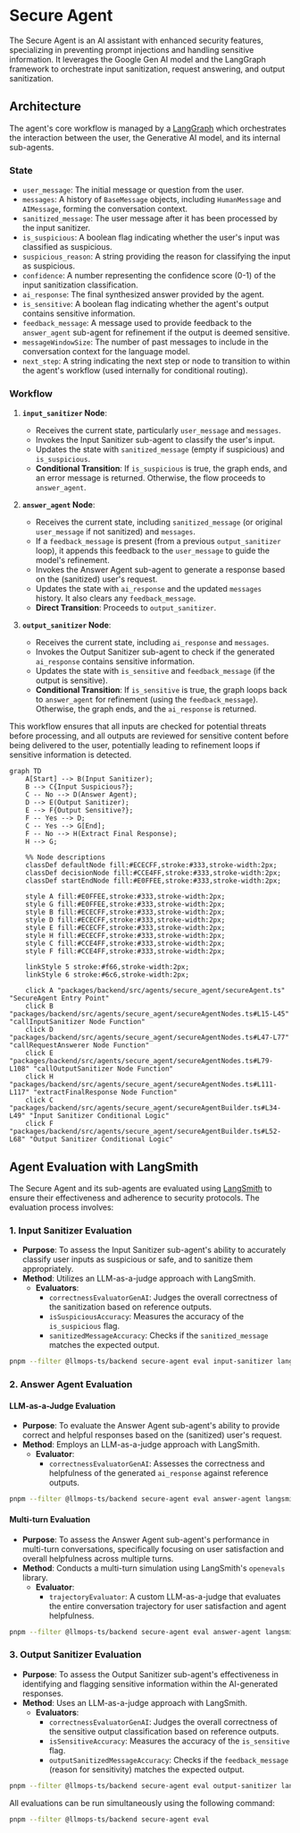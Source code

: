 # Secure Agent

The Secure Agent is an AI assistant with enhanced security features, specializing in preventing prompt injections and handling sensitive information. It leverages the Google Gen AI model and the LangGraph framework to orchestrate input sanitization, request answering, and output sanitization.

## Architecture

The agent's core workflow is managed by a [LangGraph](https://langchain-ai.github.io/langgraphjs/) which orchestrates the interaction between the user, the Generative AI model, and its internal sub-agents.

### State

- `user_message`: The initial message or question from the user.
- `messages`: A history of `BaseMessage` objects, including `HumanMessage` and `AIMessage`, forming the conversation context.
- `sanitized_message`: The user message after it has been processed by the input sanitizer.
- `is_suspicious`: A boolean flag indicating whether the user's input was classified as suspicious.
- `suspicious_reason`: A string providing the reason for classifying the input as suspicious.
- `confidence`: A number representing the confidence score (0-1) of the input sanitization classification.
- `ai_response`: The final synthesized answer provided by the agent.
- `is_sensitive`: A boolean flag indicating whether the agent's output contains sensitive information.
- `feedback_message`: A message used to provide feedback to the `answer_agent` sub-agent for refinement if the output is deemed sensitive.
- `messageWindowSize`: The number of past messages to include in the conversation context for the language model.
- `next_step`: A string indicating the next step or node to transition to within the agent's workflow (used internally for conditional routing).

### Workflow

1. **`input_sanitizer` Node**:
   - Receives the current state, particularly `user_message` and `messages`.
   - Invokes the Input Sanitizer sub-agent to classify the user's input.
   - Updates the state with `sanitized_message` (empty if suspicious) and `is_suspicious`.
   - **Conditional Transition**: If `is_suspicious` is true, the graph ends, and an error message is returned. Otherwise, the flow proceeds to `answer_agent`.

2. **`answer_agent` Node**:
   - Receives the current state, including `sanitized_message` (or original `user_message` if not sanitized) and `messages`.
   - If a `feedback_message` is present (from a previous `output_sanitizer` loop), it appends this feedback to the `user_message` to guide the model's refinement.
   - Invokes the Answer Agent sub-agent to generate a response based on the (sanitized) user's request.
   - Updates the state with `ai_response` and the updated `messages` history. It also clears any `feedback_message`.
   - **Direct Transition**: Proceeds to `output_sanitizer`.

3. **`output_sanitizer` Node**:
   - Receives the current state, including `ai_response` and `messages`.
   - Invokes the Output Sanitizer sub-agent to check if the generated `ai_response` contains sensitive information.
   - Updates the state with `is_sensitive` and `feedback_message` (if the output is sensitive).
   - **Conditional Transition**: If `is_sensitive` is true, the graph loops back to `answer_agent` for refinement (using the `feedback_message`). Otherwise, the graph ends, and the `ai_response` is returned.

This workflow ensures that all inputs are checked for potential threats before processing, and all outputs are reviewed for sensitive content before being delivered to the user, potentially leading to refinement loops if sensitive information is detected.

```mermaid
graph TD
    A[Start] --> B(Input Sanitizer);
    B --> C{Input Suspicious?};
    C -- No --> D(Answer Agent);
    D --> E(Output Sanitizer);
    E --> F{Output Sensitive?};
    F -- Yes --> D;
    C -- Yes --> G[End];
    F -- No --> H(Extract Final Response);
    H --> G;

    %% Node descriptions
    classDef defaultNode fill:#ECECFF,stroke:#333,stroke-width:2px;
    classDef decisionNode fill:#CCE4FF,stroke:#333,stroke-width:2px;
    classDef startEndNode fill:#E0FFEE,stroke:#333,stroke-width:2px;

    style A fill:#E0FFEE,stroke:#333,stroke-width:2px;
    style G fill:#E0FFEE,stroke:#333,stroke-width:2px;
    style B fill:#ECECFF,stroke:#333,stroke-width:2px;
    style D fill:#ECECFF,stroke:#333,stroke-width:2px;
    style E fill:#ECECFF,stroke:#333,stroke-width:2px;
    style H fill:#ECECFF,stroke:#333,stroke-width:2px;
    style C fill:#CCE4FF,stroke:#333,stroke-width:2px;
    style F fill:#CCE4FF,stroke:#333,stroke-width:2px;

    linkStyle 5 stroke:#f66,stroke-width:2px;
    linkStyle 6 stroke:#6c6,stroke-width:2px;

    click A "packages/backend/src/agents/secure_agent/secureAgent.ts" "SecureAgent Entry Point"
    click B "packages/backend/src/agents/secure_agent/secureAgentNodes.ts#L15-L45" "callInputSanitizer Node Function"
    click D "packages/backend/src/agents/secure_agent/secureAgentNodes.ts#L47-L77" "callRequestAnswerer Node Function"
    click E "packages/backend/src/agents/secure_agent/secureAgentNodes.ts#L79-L108" "callOutputSanitizer Node Function"
    click H "packages/backend/src/agents/secure_agent/secureAgentNodes.ts#L111-L117" "extractFinalResponse Node Function"
    click C "packages/backend/src/agents/secure_agent/secureAgentBuilder.ts#L34-L49" "Input Sanitizer Conditional Logic"
    click F "packages/backend/src/agents/secure_agent/secureAgentBuilder.ts#L52-L68" "Output Sanitizer Conditional Logic"
```

## Agent Evaluation with LangSmith

The Secure Agent and its sub-agents are evaluated using [LangSmith](https://www.langchain.com/langsmith) to ensure their effectiveness and adherence to security protocols. The evaluation process involves:

### 1. Input Sanitizer Evaluation

- **Purpose**: To assess the Input Sanitizer sub-agent's ability to accurately classify user inputs as suspicious or safe, and to sanitize them appropriately.
- **Method**: Utilizes an LLM-as-a-judge approach with LangSmith.
  - **Evaluators**:
    - `correctnessEvaluatorGenAI`: Judges the overall correctness of the sanitization based on reference outputs.
    - `isSuspiciousAccuracy`: Measures the accuracy of the `is_suspicious` flag.
    - `sanitizedMessageAccuracy`: Checks if the `sanitized_message` matches the expected output.

```bash
pnpm --filter @llmops-ts/backend secure-agent eval input-sanitizer langsmith llm-as-judge
```

### 2. Answer Agent Evaluation

#### LLM-as-a-Judge Evaluation

- **Purpose**: To evaluate the Answer Agent sub-agent's ability to provide correct and helpful responses based on the (sanitized) user's request.
- **Method**: Employs an LLM-as-a-judge approach with LangSmith.
  - **Evaluator**:
    - `correctnessEvaluatorGenAI`: Assesses the correctness and helpfulness of the generated `ai_response` against reference outputs.

```bash
pnpm --filter @llmops-ts/backend secure-agent eval answer-agent langsmith llm-as-judge
```

#### Multi-turn Evaluation

- **Purpose**: To assess the Answer Agent sub-agent's performance in multi-turn conversations, specifically focusing on user satisfaction and overall helpfulness across multiple turns.
- **Method**: Conducts a multi-turn simulation using LangSmith's `openevals` library.
  - **Evaluator**:
    - `trajectoryEvaluator`: A custom LLM-as-a-judge that evaluates the entire conversation trajectory for user satisfaction and agent helpfulness.

```bash
pnpm --filter @llmops-ts/backend secure-agent eval answer-agent langsmith multi-turn
```

### 3. Output Sanitizer Evaluation

- **Purpose**: To assess the Output Sanitizer sub-agent's effectiveness in identifying and flagging sensitive information within the AI-generated responses.
- **Method**: Uses an LLM-as-a-judge approach with LangSmith.
  - **Evaluators**:
    - `correctnessEvaluatorGenAI`: Judges the overall correctness of the sensitive output classification based on reference outputs.
    - `isSensitiveAccuracy`: Measures the accuracy of the `is_sensitive` flag.
    - `outputSanitizedMessageAccuracy`: Checks if the `feedback_message` (reason for sensitivity) matches the expected output.

```bash
pnpm --filter @llmops-ts/backend secure-agent eval output-sanitizer langsmith llm-as-judge
```

All evaluations can be run simultaneously using the following command:

```bash
pnpm --filter @llmops-ts/backend secure-agent eval
```
